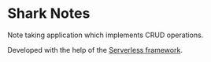 # Shark Notes
Note taking application which implements CRUD operations.

Developed with the help of the [Serverless framework](http://serverless.com).
